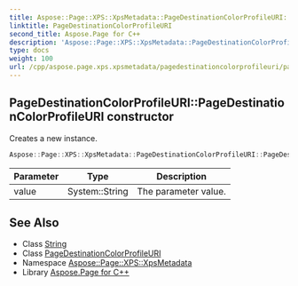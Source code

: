 ```yaml
---
title: Aspose::Page::XPS::XpsMetadata::PageDestinationColorProfileURI::PageDestinationColorProfileURI constructor
linktitle: PageDestinationColorProfileURI
second_title: Aspose.Page for C++
description: 'Aspose::Page::XPS::XpsMetadata::PageDestinationColorProfileURI::PageDestinationColorProfileURI constructor. Creates a new instance in C++.'
type: docs
weight: 100
url: /cpp/aspose.page.xps.xpsmetadata/pagedestinationcolorprofileuri/pagedestinationcolorprofileuri/
---
```

## PageDestinationColorProfileURI::PageDestinationColorProfileURI constructor


Creates a new instance.

```cpp
Aspose::Page::XPS::XpsMetadata::PageDestinationColorProfileURI::PageDestinationColorProfileURI(System::String value)
```


| Parameter | Type | Description |
| --- | --- | --- |
| value | System::String | The parameter value. |

## See Also

* Class [String](../../../system/string/)
* Class [PageDestinationColorProfileURI](../)
* Namespace [Aspose::Page::XPS::XpsMetadata](../../)
* Library [Aspose.Page for C++](../../../)
